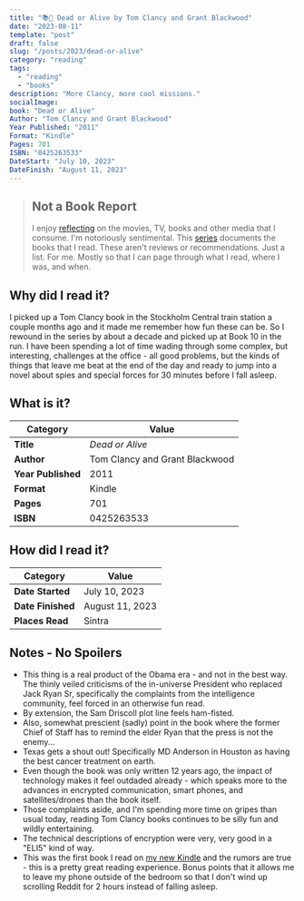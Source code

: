 ```yaml
---
title: "📚🛬 Dead or Alive by Tom Clancy and Grant Blackwood"
date: "2023-08-11"
template: "post"
draft: false
slug: "/posts/2023/dead-or-alive"
category: "reading"
tags:
  - "reading"
  - "books"
description: "More Clancy, more cool missions."
socialImage:
book: "Dead or Alive"
Author: "Tom Clancy and Grant Blackwood"
Year Published: "2011"
Format: "Kindle"
Pages: 701
ISBN: "0425263533"
DateStart: "July 10, 2023"
DateFinish: "August 11, 2023"
---
```


> ## Not a Book Report
> I enjoy [reflecting](https://blog.samrhea.com/posts/2019/analyze-media-habits) on the movies, TV, books and other media that I consume. I'm notoriously sentimental. This [series](https://blog.samrhea.com/category/reading) documents the books that I read. These aren't reviews or recommendations. Just a list. For me. Mostly so that I can page through what I read, where I was, and when.

## Why did I read it?
I picked up a Tom Clancy book in the Stockholm Central train station a couple months ago and it made me remember how fun these can be. So I rewound in the series by about a decade and picked up at Book 10 in the run. I have been spending a lot of time wading through some complex, but interesting, challenges at the office - all good problems, but the kinds of things that leave me beat at the end of the day and ready to jump into a novel about spies and special forces for 30 minutes before I fall asleep.

## What is it?
|Category|Value|
|---|---|
|**Title**|*Dead or Alive*|
|**Author**|Tom Clancy and Grant Blackwood|
|**Year Published**|2011|
|**Format**|Kindle|
|**Pages**|701|
|**ISBN**|0425263533|

## How did I read it?
|Category|Value|
|---|---|
|**Date Started**|July 10, 2023|
|**Date Finished**|August 11, 2023|
|**Places Read**|Sintra|

## Notes - No Spoilers
* This thing is a real product of the Obama era - and not in the best way. The thinly veiled criticisms of the in-universe President who replaced Jack Ryan Sr, specifically the complaints from the intelligence community, feel forced in an otherwise fun read.
* By extension, the Sam Driscoll plot line feels ham-fisted.
* Also, somewhat prescient (sadly) point in the book where the former Chief of Staff has to remind the elder Ryan that the press is not the enemy...
* Texas gets a shout out! Specifically MD Anderson in Houston as having the best cancer treatment on earth.
* Even though the book was only written 12 years ago, the impact of technology makes it feel outdaded already - which speaks more to the advances in encrypted communication, smart phones, and satellites/drones than the book itself.
* Those complaints aside, and I'm spending more time on gripes than usual today, reading Tom Clancy books continues to be silly fun and wildly entertaining.
* The technical descriptions of encryption were very, very good in a "ELI5" kind of way.
* This was the first book I read on [my new Kindle](https://blog.samrhea.com/posts/2023/kindle) and the rumors are true - this is a pretty great reading experience. Bonus points that it allows me to leave my phone outside of the bedroom so that I don't wind up scrolling Reddit for 2 hours instead of falling asleep.
